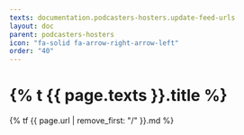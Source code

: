 ```yaml
---
texts: documentation.podcasters-hosters.update-feed-urls
layout: doc
parent: podcasters-hosters
icon: "fa-solid fa-arrow-right-arrow-left"
order: "40"
---
```


# {% t {{ page.texts }}.title %}

{% tf {{ page.url | remove_first: "/" }}.md %}
